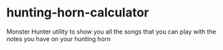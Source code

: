 # hunting-horn-calculator
Monster Hunter utility to show you all the songs that you can play with the notes you have on your hunting horn
